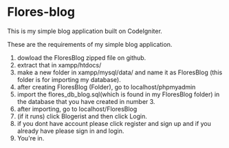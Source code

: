 # Flores-blog

This is my simple blog application built on CodeIgniter.

These are the requirements of my simple blog application.
1. dowload the FloresBlog zipped file on github.
2. extract that in xampp/htdocs/
3. make a new folder in xampp/mysql/data/ and name it as FloresBlog (this folder is for importing my database).
4. after creating FloresBlog (Folder), go to localhost/phpmyadmin
5. import the flores_db_blog.sql(which is found in my FloresBlog folder) in the database that you have created in number 3.
6. after importing, go to localhost/FloresBlog
7. (if it runs) click Blogerist and then click Login.
8. if you dont have account please click register and sign up and if you already have please sign in and login.
9. You're in.
